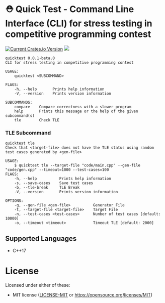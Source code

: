 # ⛑ Quick Test - Command Line Interface (CLI) for stress testing in competitive programming contest



[![Current Crates.io Version](https://img.shields.io/crates/v/quicktest.svg)](https://crates.io/crates/quicktest) [![](https://docs.rs/quicktest/badge.svg)](https://docs.rs/crate/quicktest)

```
quicktest 0.0.1-beta.0
CLI for stress testing in competitive programming contest

USAGE:
    quicktest <SUBCOMMAND>

FLAGS:
    -h, --help       Prints help information
    -V, --version    Prints version information

SUBCOMMANDS:
    compare    Compare correctness with a slower program
    help       Prints this message or the help of the given subcommand(s)
    tle        Check TLE

```

### TLE Subcommand

```
quicktest tle
Check that <target-file> does not have the TLE status using random test cases generated by <gen-file>

USAGE:
    $ quicktest tle --target-file "code/main.cpp" --gen-file "code/gen.cpp" --timeout=1000 --test-cases=100
FLAGS:
    -h, --help          Prints help information
    -s, --save-cases    Save test cases
    -b, --tle-break     TLE Break
    -V, --version       Prints version information

OPTIONS:
    -g, --gen-file <gen-file>          Generator File
    -t, --target-file <target-file>    Target File
    -n, --test-cases <test-cases>      Number of test cases [default: 10000]
    -o, --timeout <timeout>            Timeout TLE [default: 2000]
```

## Supported Languages

* C++17

# License
Licensed under either of these:
* MIT license ([LICENSE-MIT](https://github.com/LuisMBaezCo/quicktest/blob/main/LICENSE) or https://opensource.org/licenses/MIT)